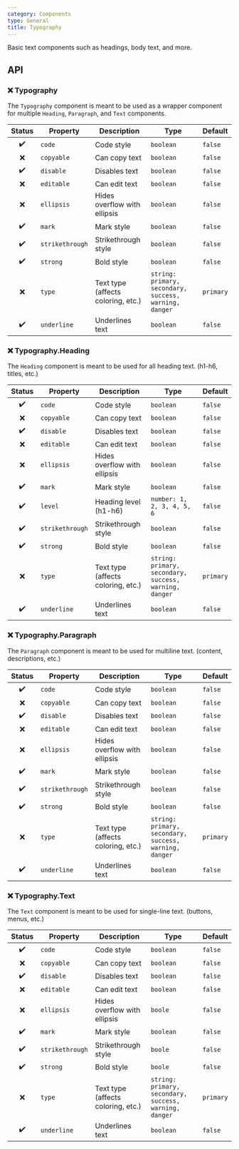 ```yaml
---
category: Components
type: General
title: Typography
---
```


Basic text components such as headings, body text, and more.

## API

### ❌ Typography

The `Typography` component is meant to be used as a wrapper component for multiple `Heading`, `Paragraph`, and `Text` components.

| Status | Property        | Description                        | Type                                                   | Default   |
| :----: | --------------- | ---------------------------------- | ------------------------------------------------------ | --------- |
|   ✔️   | `code`          | Code style                         | `boolean`                                              | `false`   |
|   ❌   | `copyable`      | Can copy text                      | `boolean`                                              | `false`   |
|   ✔️   | `disable`       | Disables text                      | `boolean`                                              | `false`   |
|   ❌   | `editable`      | Can edit text                      | `boolean`                                              | `false`   |
|   ❌   | `ellipsis`      | Hides overflow with ellipsis       | `boolean`                                              | `false`   |
|   ✔️   | `mark`          | Mark style                         | `boolean`                                              | `false`   |
|   ✔️   | `strikethrough` | Strikethrough style                | `boolean`                                              | `false`   |
|   ✔️   | `strong`        | Bold style                         | `boolean`                                              | `false`   |
|   ❌   | `type`          | Text type (affects coloring, etc.) | `string: primary, secondary, success, warning, danger` | `primary` |
|   ✔️   | `underline`     | Underlines text                    | `boolean`                                              | `false`   |

### ❌ Typography.Heading

The `Heading` component is meant to be used for all heading text. (h1-h6, titles, etc.)

| Status | Property        | Description                        | Type                                                   | Default   |
| :----: | --------------- | ---------------------------------- | ------------------------------------------------------ | --------- |
|   ✔️   | `code`          | Code style                         | `boolean`                                              | `false`   |
|   ❌   | `copyable`      | Can copy text                      | `boolean`                                              | `false`   |
|   ✔️   | `disable`       | Disables text                      | `boolean`                                              | `false`   |
|   ❌   | `editable`      | Can edit text                      | `boolean`                                              | `false`   |
|   ❌   | `ellipsis`      | Hides overflow with ellipsis       | `boolean`                                              | `false`   |
|   ✔️   | `mark`          | Mark style                         | `boolean`                                              | `false`   |
|   ✔️   | `level`         | Heading level (h1-h6)              | `number: 1, 2, 3, 4, 5, 6`                             | `false`   |
|   ✔️   | `strikethrough` | Strikethrough style                | `boolean`                                              | `false`   |
|   ✔️   | `strong`        | Bold style                         | `boolean`                                              | `false`   |
|   ❌   | `type`          | Text type (affects coloring, etc.) | `string: primary, secondary, success, warning, danger` | `primary` |
|   ✔️   | `underline`     | Underlines text                    | `boolean`                                              | `false`   |

### ❌ Typography.Paragraph

The `Paragraph` component is meant to be used for multiline text. (content, descriptions, etc.)

| Status | Property        | Description                        | Type                                                   | Default   |
| :----: | --------------- | ---------------------------------- | ------------------------------------------------------ | --------- |
|   ✔️   | `code`          | Code style                         | `boolean`                                              | `false`   |
|   ❌   | `copyable`      | Can copy text                      | `boolean`                                              | `false`   |
|   ✔️   | `disable`       | Disables text                      | `boolean`                                              | `false`   |
|   ❌   | `editable`      | Can edit text                      | `boolean`                                              | `false`   |
|   ❌   | `ellipsis`      | Hides overflow with ellipsis       | `boolean`                                              | `false`   |
|   ✔️   | `mark`          | Mark style                         | `boolean`                                              | `false`   |
|   ✔️   | `strikethrough` | Strikethrough style                | `boolean`                                              | `false`   |
|   ✔️   | `strong`        | Bold style                         | `boolean`                                              | `false`   |
|   ❌   | `type`          | Text type (affects coloring, etc.) | `string: primary, secondary, success, warning, danger` | `primary` |
|   ✔️   | `underline`     | Underlines text                    | `boolean`                                              | `false`   |

### ❌ Typography.Text

The `Text` component is meant to be used for single-line text. (buttons, menus, etc.)

| Status | Property        | Description                        | Type                                                   | Default   |
| :----: | --------------- | ---------------------------------- | ------------------------------------------------------ | --------- |
|   ✔️   | `code`          | Code style                         | `boolean`                                              | `false`   |
|   ❌   | `copyable`      | Can copy text                      | `boolean`                                              | `false`   |
|   ✔️   | `disable`       | Disables text                      | `boolean`                                              | `false`   |
|   ❌   | `editable`      | Can edit text                      | `boolean`                                              | `false`   |
|   ❌   | `ellipsis`      | Hides overflow with ellipsis       | `boole`                                                | `false`   |
|   ✔️   | `mark`          | Mark style                         | `boolean`                                              | `false`   |
|   ✔️   | `strikethrough` | Strikethrough style                | `boole`                                                | `false`   |
|   ✔️   | `strong`        | Bold style                         | `boole`                                                | `false`   |
|   ❌   | `type`          | Text type (affects coloring, etc.) | `string: primary, secondary, success, warning, danger` | `primary` |
|   ✔️   | `underline`     | Underlines text                    | `boolean`                                              | `false`   |
